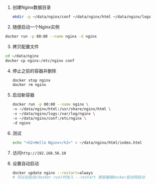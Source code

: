 

1. 创建Nginx数据目录

   ```bash
   mkdir -p ~/data/nginx/conf ~/data/nginx/html ~/data/nginx/logs
   ```

   

2. 随便启动一个Nginx实例

```bash
docker run -p 80:80 --name nginx -d nginx
```



3. 拷贝配置文件

```bash
cd ~/data/nginx
docker cp nginx:/etc/nginx conf
```



4. 停止之前的容器并删除

   ```bash
   docker stop nginx
   docker rm nginx
   ```

5. 启动新容器

   ```bash
   docker run -p 80:80 --name nginx \
   -v ~/data/nginx/html:/usr/share/nginx/html \
   -v ~/data/nginx/logs:/var/log/nginx \
   -v ~/data/nginx/conf:/etc/nginx \
   -d nginx
   ```

6. 测试

   ```bash
   echo "<h2>Hello Nginx</h2>" > ~/data/nginx/html/index.html
   ```

7. 访问`http://192.168.56.10`

8. 设置自动启动

   ```bash
   docker update nginx --restart=always
   # 可以在启动(docker run)时加入 --restart 使容器随docker启动而启动
   ```

   